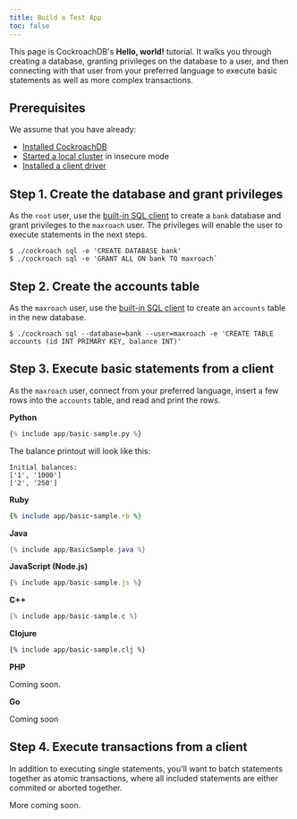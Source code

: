 ```yaml
---
title: Build a Test App
toc: false
---
```


This page is CockroachDB's **Hello, world!** tutorial. It walks you through creating a database, granting privileges on the database to a user, and then connecting with that user from your preferred language to execute basic statements as well as more complex transactions.

<style>
div#toc ul {
    max-width: 50%;
}
</style>

<div id="toc"></div>

## Prerequisites

We assume that you have already:

- [Installed CockroachDB](install-cockroachdb.html) 
- [Started a local cluster](start-a-local-cluster.html) in insecure mode
- [Installed a client driver](install-client-drivers.html)
 
## Step 1. Create the database and grant privileges

As the `root` user, use the [built-in SQL client](use-the-builtin-sql-client.html) to create a `bank` database and grant privileges to the `maxroach` user. The privileges will enable the user to execute statements in the next steps. 

~~~ shell
$ ./cockroach sql -e 'CREATE DATABASE bank'
$ ./cockroach sql -e 'GRANT ALL ON bank TO maxroach`
~~~

## Step 2. Create the accounts table

As the `maxroach` user, use the [built-in SQL client](use-the-builtin-sql-client.html) to create an `accounts` table in the new database.

~~~ shell
$ ./cockroach sql --database=bank --user=maxroach -e 'CREATE TABLE accounts (id INT PRIMARY KEY, balance INT)' 
~~~

## Step 3. Execute basic statements from a client

As the `maxroach` user, connect from your preferred language, insert a few rows into the `accounts` table, and read and print the rows.

**Python**

~~~ py
{% include app/basic-sample.py %}
~~~

The balance printout will look like this:

~~~ shell
Initial balances:
['1', '1000']
['2', '250']

~~~

**Ruby**

~~~ ruby
{% include app/basic-sample.rb %}
~~~

**Java**

~~~ java
{% include app/BasicSample.java %}
~~~

**JavaScript (Node.js)**

~~~ js
{% include app/basic-sample.js %}
~~~

**C++**

~~~ c
{% include app/basic-sample.c %}
~~~

**Clojure**

~~~ clojure
{% include app/basic-sample.clj %}
~~~

**PHP**

Coming soon.

**Go**

Coming soon

## Step 4. Execute transactions from a client

In addition to executing single statements, you'll want to batch statements together as atomic transactions, where all included statements are either commited or aborted together. 

More coming soon.

<!-- TODO: Explain necessity for retry and show our reusable function

TODO: Show retry function in context of a transaction (transfer funds from one account to the other)

The balance printout will look like this:

~~~ shell
Balances after transfer:
['1', '1000']
['2', '250']
~~~
-->